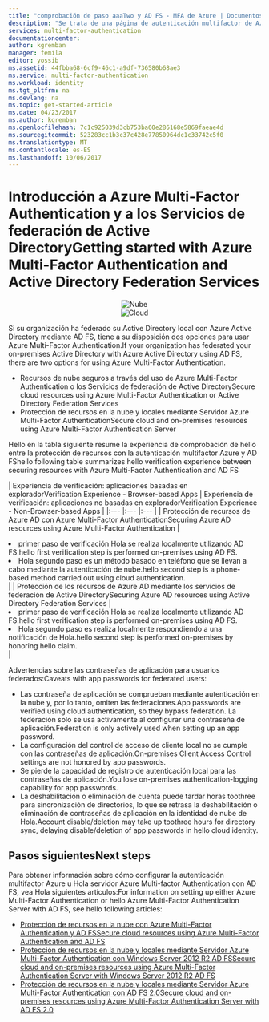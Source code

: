 ```yaml
---
title: "comprobación de paso aaaTwo y AD FS - MFA de Azure | Documentos de Microsoft"
description: "Se trata de una página de autenticación multifactor de Azure de Hola que describe cómo se inicia tooget con MFA de Azure y AD FS."
services: multi-factor-authentication
documentationcenter: 
author: kgremban
manager: femila
editor: yossib
ms.assetid: 44fbba68-6cf9-46c1-a9df-736580b68ae3
ms.service: multi-factor-authentication
ms.workload: identity
ms.tgt_pltfrm: na
ms.devlang: na
ms.topic: get-started-article
ms.date: 04/23/2017
ms.author: kgremban
ms.openlocfilehash: 7c1c925039d3cb753ba60e286168e5869faeae4d
ms.sourcegitcommit: 523283cc1b3c37c428e77850964dc1c33742c5f0
ms.translationtype: MT
ms.contentlocale: es-ES
ms.lasthandoff: 10/06/2017
---
```

# <a name="getting-started-with-azure-multi-factor-authentication-and-active-directory-federation-services"></a><span data-ttu-id="04bd7-103">Introducción a Azure Multi-Factor Authentication y a los Servicios de federación de Active Directory</span><span class="sxs-lookup"><span data-stu-id="04bd7-103">Getting started with Azure Multi-Factor Authentication and Active Directory Federation Services</span></span>
<span data-ttu-id="04bd7-104"><center>![Nube](./media/multi-factor-authentication-get-started-adfs/adfs.png)</center></span><span class="sxs-lookup"><span data-stu-id="04bd7-104"><center>![Cloud](./media/multi-factor-authentication-get-started-adfs/adfs.png)</center></span></span>

<span data-ttu-id="04bd7-105">Si su organización ha federado su Active Directory local con Azure Active Directory mediante AD FS, tiene a su disposición dos opciones para usar Azure Multi-Factor Authentication.</span><span class="sxs-lookup"><span data-stu-id="04bd7-105">If your organization has federated your on-premises Active Directory with Azure Active Directory using AD FS, there are two options for using Azure Multi-Factor Authentication.</span></span>

* <span data-ttu-id="04bd7-106">Recursos de nube seguros a través del uso de Azure Multi-Factor Authentication o los Servicios de federación de Active Directory</span><span class="sxs-lookup"><span data-stu-id="04bd7-106">Secure cloud resources using Azure Multi-Factor Authentication or Active Directory Federation Services</span></span>
* <span data-ttu-id="04bd7-107">Protección de recursos en la nube y locales mediante Servidor Azure Multi-Factor Authentication</span><span class="sxs-lookup"><span data-stu-id="04bd7-107">Secure cloud and on-premises resources using Azure Multi-Factor Authentication Server</span></span>

<span data-ttu-id="04bd7-108">Hello en la tabla siguiente resume la experiencia de comprobación de hello entre la protección de recursos con la autenticación multifactor Azure y AD FS</span><span class="sxs-lookup"><span data-stu-id="04bd7-108">hello following table summarizes hello verification experience between securing resources with Azure Multi-Factor Authentication and AD FS</span></span>

| <span data-ttu-id="04bd7-109">Experiencia de verificación: aplicaciones basadas en explorador</span><span class="sxs-lookup"><span data-stu-id="04bd7-109">Verification Experience - Browser-based Apps</span></span> | <span data-ttu-id="04bd7-110">Experiencia de verificación: aplicaciones no basadas en explorador</span><span class="sxs-lookup"><span data-stu-id="04bd7-110">Verification Experience - Non-Browser-based Apps</span></span> |
|:--- |:--- |:--- |
| <span data-ttu-id="04bd7-111">Protección de recursos de Azure AD con Azure Multi-Factor Authentication</span><span class="sxs-lookup"><span data-stu-id="04bd7-111">Securing Azure AD resources using Azure Multi-Factor Authentication</span></span> |<li><span data-ttu-id="04bd7-112">primer paso de verificación Hola se realiza localmente utilizando AD FS.</span><span class="sxs-lookup"><span data-stu-id="04bd7-112">hello first verification step is performed on-premises using AD FS.</span></span></li> <li><span data-ttu-id="04bd7-113">Hola segundo paso es un método basado en teléfono que se llevan a cabo mediante la autenticación de nube.</span><span class="sxs-lookup"><span data-stu-id="04bd7-113">hello second step is a phone-based method carried out using cloud authentication.</span></span></li> |
| <span data-ttu-id="04bd7-114">Protección de los recursos de Azure AD mediante los servicios de federación de Active Directory</span><span class="sxs-lookup"><span data-stu-id="04bd7-114">Securing Azure AD resources using Active Directory Federation Services</span></span> |<li><span data-ttu-id="04bd7-115">primer paso de verificación Hola se realiza localmente utilizando AD FS.</span><span class="sxs-lookup"><span data-stu-id="04bd7-115">hello first verification step is performed on-premises using AD FS.</span></span></li><li><span data-ttu-id="04bd7-116">Hola segundo paso es realiza localmente respondiendo a una notificación de Hola.</span><span class="sxs-lookup"><span data-stu-id="04bd7-116">hello second step is performed on-premises by honoring hello claim.</span></span></li> |

<span data-ttu-id="04bd7-117">Advertencias sobre las contraseñas de aplicación para usuarios federados:</span><span class="sxs-lookup"><span data-stu-id="04bd7-117">Caveats with app passwords for federated users:</span></span>

* <span data-ttu-id="04bd7-118">Las contraseña de aplicación se comprueban mediante autenticación en la nube y, por lo tanto, omiten las federaciones.</span><span class="sxs-lookup"><span data-stu-id="04bd7-118">App passwords are verified using cloud authentication, so they bypass federation.</span></span> <span data-ttu-id="04bd7-119">La federación solo se usa activamente al configurar una contraseña de aplicación.</span><span class="sxs-lookup"><span data-stu-id="04bd7-119">Federation is only actively used when setting up an app password.</span></span>
* <span data-ttu-id="04bd7-120">La configuración del control de acceso de cliente local no se cumple con las contraseñas de aplicación.</span><span class="sxs-lookup"><span data-stu-id="04bd7-120">On-premises Client Access Control settings are not honored by app passwords.</span></span>
* <span data-ttu-id="04bd7-121">Se pierde la capacidad de registro de autenticación local para las contraseñas de aplicación.</span><span class="sxs-lookup"><span data-stu-id="04bd7-121">You lose on-premises authentication-logging capability for app passwords.</span></span>
* <span data-ttu-id="04bd7-122">La deshabilitación o eliminación de cuenta puede tardar horas toothree para sincronización de directorios, lo que se retrasa la deshabilitación o eliminación de contraseñas de aplicación en la identidad de nube de Hola.</span><span class="sxs-lookup"><span data-stu-id="04bd7-122">Account disable/deletion may take up toothree hours for directory sync, delaying disable/deletion of app passwords in hello cloud identity.</span></span>

## <a name="next-steps"></a><span data-ttu-id="04bd7-123">Pasos siguientes</span><span class="sxs-lookup"><span data-stu-id="04bd7-123">Next steps</span></span>
<span data-ttu-id="04bd7-124">Para obtener información sobre cómo configurar la autenticación multifactor Azure u Hola servidor Azure Multi-factor Authentication con AD FS, vea Hola siguientes artículos:</span><span class="sxs-lookup"><span data-stu-id="04bd7-124">For information on setting up either Azure Multi-Factor Authentication or hello Azure Multi-Factor Authentication Server with AD FS, see hello following articles:</span></span>

* [<span data-ttu-id="04bd7-125">Protección de recursos en la nube con Azure Multi-Factor Authentication y AD FS</span><span class="sxs-lookup"><span data-stu-id="04bd7-125">Secure cloud resources using Azure Multi-Factor Authentication and AD FS</span></span>](multi-factor-authentication-get-started-adfs-cloud.md)
* [<span data-ttu-id="04bd7-126">Protección de recursos en la nube y locales mediante Servidor Azure Multi-Factor Authentication con Windows Server 2012 R2 AD FS</span><span class="sxs-lookup"><span data-stu-id="04bd7-126">Secure cloud and on-premises resources using Azure Multi-Factor Authentication Server with Windows Server 2012 R2 AD FS</span></span>](multi-factor-authentication-get-started-adfs-w2k12.md)
* [<span data-ttu-id="04bd7-127">Protección de recursos en la nube y locales mediante Servidor Azure Multi-Factor Authentication con AD FS 2.0</span><span class="sxs-lookup"><span data-stu-id="04bd7-127">Secure cloud and on-premises resources using Azure Multi-Factor Authentication Server with AD FS 2.0</span></span>](multi-factor-authentication-get-started-adfs-adfs2.md)
